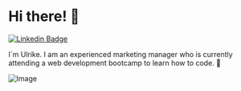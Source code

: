 # Hi there! 👋

[![Linkedin Badge](https://img.shields.io/badge/-uwochnig-blue?style=flat&logo=Linkedin&logoColor=white&link=https://www.linkedin.com/in/ulrike-wochnig/)](https://www.linkedin.com/in/ulrike-wochnig/)

I´m Ulrike. I am an experienced marketing manager who is currently attending a web development bootcamp to learn how to code. :penguin: 

![Image](https://images.unsplash.com/photo-1507525428034-b723cf961d3e?ixlib=rb-4.0.3&ixid=MnwxMjA3fDB8MHxwaG90by1wYWdlfHx8fGVufDB8fHx8&auto=format&fit=crop&w=1746&q=80)
